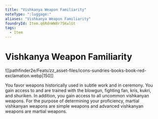 ```yaml
---
title: "Vishkanya Weapon Familiarity"
noteType: ":luggage:"
aliases: "Vishkanya Weapon Familiarity"
foundryId: Item.q6RdnWW8r75KwlGt
tags:
  - Item
---
```


# Vishkanya Weapon Familiarity
![[pathfinder2e/Feats/zz_asset-files/icons-sundries-books-book-red-exclamation.webp|150]]

You favor weapons historically used in subtle work and in ceremony. You gain access to and are trained with the blowgun, fighting fan, kris, kukri, and shuriken. In addition, you gain access to all uncommon vishkanyan weapons. For the purpose of determining your proficiency, martial vishkanyan weapons are simple weapons and advanced vishkanyan weapons are martial weapons.

